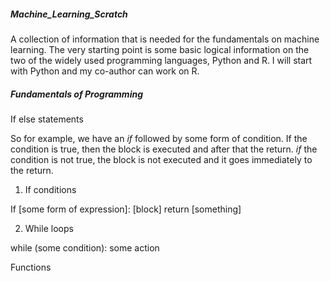 ##### Machine_Learning_Scratch

A collection of information that is needed for the fundamentals on machine learning.
The very starting point is some basic logical information on the two of the widely used programming languages, Python and R.
I will start with Python and my co-author can work on R. 

##### Fundamentals of Programming
If else statements

So for example, we have an _if_ followed by some form of condition.  If the condition is true, then the block is executed and after that the return.  _if_ the condition is not true, the block is not executed and it goes immediately to the return.

1. If conditions

If [some form of expression]:
  [block]
  return [something]


  

2. While loops

while (some condition):
  some action


Functions 
